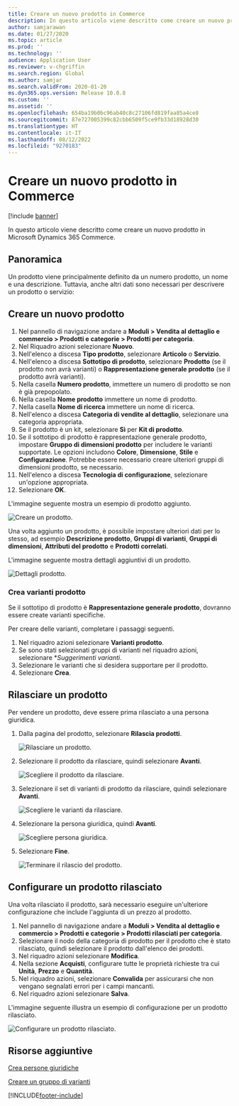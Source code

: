 ```yaml
---
title: Creare un nuovo prodotto in Commerce
description: In questo articolo viene descritto come creare un nuovo prodotto in Microsoft Dynamics 365 Commerce.
author: samjarawan
ms.date: 01/27/2020
ms.topic: article
ms.prod: ''
ms.technology: ''
audience: Application User
ms.reviewer: v-chgriffin
ms.search.region: Global
ms.author: samjar
ms.search.validFrom: 2020-01-20
ms.dyn365.ops.version: Release 10.0.8
ms.custom: ''
ms.assetid: ''
ms.openlocfilehash: 654ba19b0bc96ab40c8c27106fd819faa85a4ce8
ms.sourcegitcommit: 87e727005399c82cbb6509f5ce9fb33d18928d30
ms.translationtype: HT
ms.contentlocale: it-IT
ms.lasthandoff: 08/12/2022
ms.locfileid: "9270183"
---
```

# <a name="create-a-new-product-in-commerce"></a>Creare un nuovo prodotto in Commerce


[!include [banner](includes/banner.md)]

In questo articolo viene descritto come creare un nuovo prodotto in Microsoft Dynamics 365 Commerce.

## <a name="overview"></a>Panoramica

Un prodotto viene principalmente definito da un numero prodotto, un nome e una descrizione. Tuttavia, anche altri dati sono necessari per descrivere un prodotto o servizio:

## <a name="create-a-new-product"></a>Creare un nuovo prodotto

1. Nel pannello di navigazione andare a **Moduli \> Vendita al dettaglio e commercio \> Prodotti e categorie \> Prodotti per categoria**.
1. Nel Riquadro azioni selezionare **Nuovo**.
1. Nell'elenco a discesa **Tipo prodotto**, selezionare **Articolo** o **Servizio**.
1. Nell'elenco a discesa **Sottotipo di prodotto**, selezionare **Prodotto** (se il prodotto non avrà varianti) o **Rappresentazione generale prodotto** (se il prodotto avrà varianti).
1. Nella casella **Numero prodotto**, immettere un numero di prodotto se non è già prepopolato.
1. Nella casella **Nome prodotto** immettere un nome di prodotto.
1. Nella casella **Nome di ricerca** immettere un nome di ricerca.
1. Nell'elenco a discesa **Categoria di vendite al dettaglio**, selezionare una categoria appropriata.
1. Se il prodotto è un kit, selezionare **Sì** per **Kit di prodotto**.
1. Se il sottotipo di prodotto è rappresentazione generale prodotto, impostare **Gruppo di dimensioni prodotto** per includere le varianti supportate. Le opzioni includono **Colore**, **Dimensione**, **Stile** e **Configurazione**. Potrebbe essere necessario creare ulteriori gruppi di dimensioni prodotto, se necessario.
1. Nell'elenco a discesa **Tecnologia di configurazione**, selezionare un'opzione appropriata.
1. Selezionare **OK**.

L'immagine seguente mostra un esempio di prodotto aggiunto.

![Creare un prodotto.](media/create-new-product.png)

Una volta aggiunto un prodotto, è possibile impostare ulteriori dati per lo stesso, ad esempio **Descrizione prodotto**, **Gruppi di varianti**, **Gruppi di dimensioni**, **Attributi del prodotto** e **Prodotti correlati**.

L'immagine seguente mostra dettagli aggiuntivi di un prodotto.

![Dettagli prodotto.](media/create-new-product-2.png)

### <a name="create-product-variants"></a>Crea varianti prodotto

Se il sottotipo di prodotto è **Rappresentazione generale prodotto**, dovranno essere create varianti specifiche. 

Per creare delle varianti, completare i passaggi seguenti.

1. Nel riquadro azioni selezionare **Varianti prodotto**.
1. Se sono stati selezionati gruppi di varianti nel riquadro azioni, selezionare **Suggerimenti varianti*.
1. Selezionare le varianti che si desidera supportare per il prodotto.
1. Selezionare **Crea**.

## <a name="release-a-product"></a>Rilasciare un prodotto

Per vendere un prodotto, deve essere prima rilasciato a una persona giuridica.

1. Dalla pagina del prodotto, selezionare **Rilascia prodotti**.

    ![Rilasciare un prodotto.](media/create-new-product-3.png)

1. Selezionare il prodotto da rilasciare, quindi selezionare **Avanti**.

    ![Scegliere il prodotto da rilasciare.](media/create-new-product-4.png)

1. Selezionare il set di varianti di prodotto da rilasciare, quindi selezionare **Avanti**.

    ![Scegliere le varianti da rilasciare.](media/create-new-product-5.png)

1. Selezionare la persona giuridica, quindi **Avanti**.

    ![Scegliere persona giuridica.](media/create-new-product-6.png)

1. Selezionare **Fine**.

    ![Terminare il rilascio del prodotto.](media/create-new-product-7.png)

## <a name="configure-a-released-product"></a>Configurare un prodotto rilasciato

Una volta rilasciato il prodotto, sarà necessario eseguire un'ulteriore configurazione che include l'aggiunta di un prezzo al prodotto.

1. Nel pannello di navigazione andare a **Moduli \> Vendita al dettaglio e commercio \> Prodotti e categorie \> Prodotti rilasciati per categoria**.
1. Selezionare il nodo della categoria di prodotto per il prodotto che è stato rilasciato, quindi selezionare il prodotto dall'elenco dei prodotti.
1. Nel riquadro azioni selezionare **Modifica**.
1. Nella sezione **Acquisti**, configurare tutte le proprietà richieste tra cui **Unità**, **Prezzo** e **Quantità**.
1. Nel riquadro azioni, selezionare **Convalida** per assicurarsi che non vengano segnalati errori per i campi mancanti.
1. Nel riquadro azioni selezionare **Salva**.

L'immagine seguente illustra un esempio di configurazione per un prodotto rilasciato.

![Configurare un prodotto rilasciato.](media/create-new-product-8.png)

## <a name="additional-resources"></a>Risorse aggiuntive

[Crea persone giuridiche](channels-legal-entities.md)

[Creare un gruppo di varianti](create-variant-group.md) 


[!INCLUDE[footer-include](../includes/footer-banner.md)]
